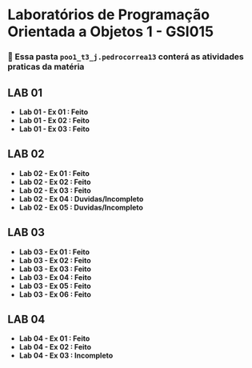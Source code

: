 # Laboratórios de Programação Orientada a Objetos 1 - GSI015

### :floppy_disk: Essa pasta ``` poo1_t3_j.pedrocorrea13 ``` conterá as atividades praticas da matéria

## LAB 01
- **Lab 01 - Ex 01 : Feito**
- **Lab 01 - Ex 02 : Feito**
- **Lab 01 - Ex 03 : Feito**  
## LAB 02
- **Lab 02 - Ex 01 : Feito**
- **Lab 02 - Ex 02 : Feito**
- **Lab 02 - Ex 03 : Feito**
- **Lab 02 - Ex 04 : Duvidas/Incompleto**
- **Lab 02 - Ex 05 : Duvidas/Incompleto**

## LAB 03
- **Lab 03 - Ex 01 : Feito**
- **Lab 03 - Ex 02 : Feito**
- **Lab 03 - Ex 03 : Feito**
- **Lab 03 - Ex 04 : Feito**
- **Lab 03 - Ex 05 : Feito**
- **Lab 03 - Ex 06 : Feito**

## LAB 04
- **Lab 04 - Ex 01 : Feito**
- **Lab 04 - Ex 02 : Feito**
- **Lab 04 - Ex 03 : Incompleto**

